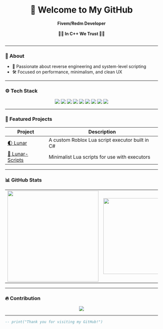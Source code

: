 <h1 align="center">🌙 Welcome to My GitHub</h1>

<p align="center">
  <strong>Fivem/Redm Developer</strong>
  <br><br>
  <strong> 🙏🙏  In C++ We Trust 🙏🙏 </strong>
  <br><br>
</p>

---

### 🧠 About

- 🌌 Passionate about reverse engineering and system-level scripting
- 🛠️ Focused on performance, minimalism, and clean UX

---

### ⚙️ Tech Stack

<p align="center">
  <img src="https://img.shields.io/badge/Lua-2C2D30?style=for-the-badge&logo=lua&logoColor=white" />
  <img src="https://img.shields.io/badge/C-2C2D30?style=for-the-badge&logo=c&logoColor=white" />
  <img src="https://img.shields.io/badge/C++-2C2D30?style=for-the-badge&logo=cpp&logoColor=white" />
  <img src="https://img.shields.io/badge/C%23-2C2D30?style=for-the-badge&logo=csharp&logoColor=white" />
  <img src="https://img.shields.io/badge/Python-2C2D30?style=for-the-badge&logo=Python&logoColor=white" />
  <img src="https://img.shields.io/badge/JavaScript-2C2D30?style=for-the-badge&logo=javascript&logoColor=white" />
  <img src="https://img.shields.io/badge/React-2C2D30?style=for-the-badge&logo=react&logoColor=white" />
  <img src="https://img.shields.io/badge/TypeScript-2C2D30?style=for-the-badge&logo=typescript&logoColor=white" />
  <img src="https://img.shields.io/badge/Kali%20Linux-2C2D30?style=for-the-badge&logo=kalilinux&logoColor=white" />
</p>

---

### 🌟 Featured Projects

| Project                                                       | Description                                     |
| ------------------------------------------------------------- | ----------------------------------------------- |
| [🌓 Lunar](https://github.com/ItsMeD4N/Lunar)                 | A custom Roblox Lua script executor built in C# |
| [📜 Lunar-Scripts](https://github.com/ItsMeD4N/Lunar-Scripts) | Minimalist Lua scripts for use with executors   |

---

### 📊 GitHub Stats

<table align="center">
  <tr>
    <td align="center">
      <img src="https://github-readme-stats.vercel.app/api?username=ItsMeD4N&show_icons=true&theme=dark&hide_border=true" width="300" />
    </td>
    <td align="center">
      <img src="https://github-readme-stats.vercel.app/api/top-langs/?username=ItsMeD4N&layout=compact&theme=dark&hide_border=true" width="250" />
    </td>
    <td align="center">
      <img src="https://github-profile-trophy.vercel.app/?username=ItsMeD4N&theme=onedark&row=2&column=3&no-frame=true&no-bg=true" width="300" />
    </td>
  </tr>
</table>

---

### 🔥 Contribution 

<p align="center">
  <img src="https://streak-stats.demolab.com/?user=ItsMeD4N&theme=dark&hide_border=true" />
</p>

---

```lua
-- print("Thank you for visiting my GitHub!")
```
